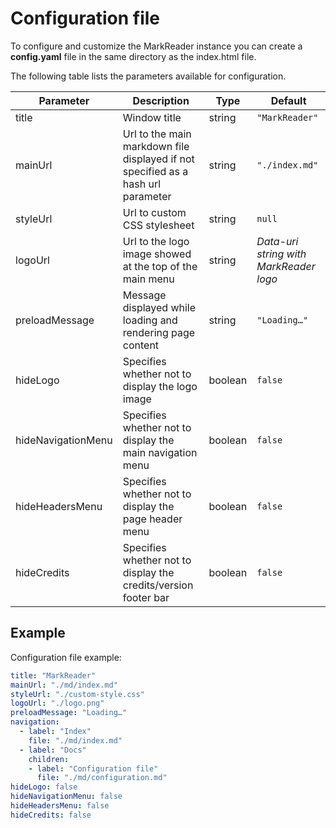 # Configuration file

To configure and customize the MarkReader instance you can create a **config.yaml** file in the same directory as the index.html file.

The following table lists the parameters available for configuration.

| Parameter          | Description                                                                      | Type    | Default                                |
| ------------------ | -------------------------------------------------------------------------------- | ------- | -------------------------------------- |
| title              | Window title                                                                     | string  | `"MarkReader"`                         |
| mainUrl            | Url to the main markdown file displayed if not specified as a hash url parameter | string  | `"./index.md"`                         |
| styleUrl           | Url to custom CSS stylesheet                                                     | string  | `null`                                 |
| logoUrl            | Url to the logo image showed at the top of the main menu                         | string  | *Data-uri string with MarkReader logo* |
| preloadMessage     | Message displayed while loading and rendering page content                       | string  | `"Loading…"`                           |
| hideLogo           | Specifies whether not to display the logo image                                  | boolean | `false`                                |
| hideNavigationMenu | Specifies whether not to display the main navigation menu                        | boolean | `false`                                |
| hideHeadersMenu    | Specifies whether not to display the page header menu                            | boolean | `false`                                |
| hideCredits        | Specifies whether not to display the credits/version footer bar                  | boolean | `false`                                |

## Example

Configuration file example:

```yaml
title: "MarkReader"
mainUrl: "./md/index.md"
styleUrl: "./custom-style.css"
logoUrl: "./logo.png"
preloadMessage: "Loading…"
navigation:
  - label: "Index"
    file: "./md/index.md"
  - label: "Docs"
    children:
    - label: "Configuration file"
      file: "./md/configuration.md"
hideLogo: false
hideNavigationMenu: false
hideHeadersMenu: false
hideCredits: false
```
